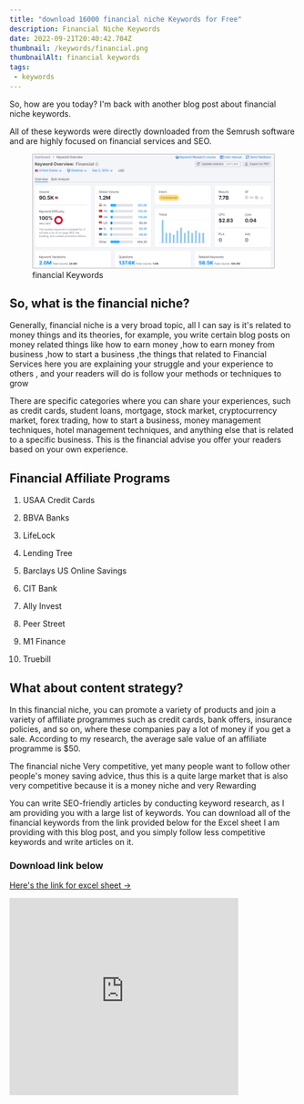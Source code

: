 ```yaml
---
title: "download 16000 financial niche Keywords for Free"
description: Financial Niche Keywords
date: 2022-09-21T20:40:42.704Z
thumbnail: /keywords/financial.png
thumbnailAlt: financial keywords
tags:
 - keywords
---
```



So, how are you today? I'm back with another blog post about financial niche keywords.

  

All of these keywords were directly downloaded from the Semrush software and are highly focused on financial services and SEO.

<figure > <img src="/images/keywords/financial.png" width="auto" height="auto" alt="golf keywords" style="border: 1px solid #BBB" /> <figcaption>financial Keywords</figcaption> </figure>
  
  
  

## So, what is the financial niche?

  

Generally, financial niche is a very broad topic, all I can say is it's related to money things and its theories, for example, you write certain blog posts on money related things like how to earn money ,how to earn money from business ,how to start a business ,the things that related to Financial Services here you are explaining your struggle and your experience to others , and your readers will do is follow your methods or techniques to grow

  

There are specific categories where you can share your experiences, such as credit cards, student loans, mortgage, stock market, cryptocurrency market, forex trading, how to start a business, money management techniques, hotel management techniques, and anything else that is related to a specific business. This is the financial advise you offer your readers based on your own experience.

  

## Financial Affiliate Programs

1.  USAA Credit Cards
    
2.  BBVA Banks
    
3.  LifeLock
    
4.  Lending Tree
    
5.  Barclays US Online Savings
    
6.  CIT Bank
    
7.  Ally Invest
    
8.  Peer Street
    
9.  M1 Finance
    
10.  Truebill
    

## What about content strategy?

In this financial niche, you can promote a variety of products and join a variety of affiliate programmes such as credit cards, bank offers, insurance policies, and so on, where these companies pay a lot of money if you get a sale. According to my research, the average sale value of an affiliate programme is $50.

The financial niche Very competitive, yet many people want to follow other people's money saving advice, thus this is a quite large market that is also very competitive because it is a money niche and very Rewarding

You can write SEO-friendly articles by conducting keyword research, as I am providing you with a large list of keywords. You can download all of the financial keywords from the link provided below for the Excel sheet I am providing with this blog post, and you simply follow less competitive keywords and write articles on it.

### Download link below

[Here's the link for excel sheet →](https://1drv.ms/x/s!AlktrXR9iw3mhT_9dzI75UkxZ3QN?e=3WE7bp)

<iframe src="https://onedrive.live.com/embed?cid=E60D8B7D74AD2D59&resid=E60D8B7D74AD2D59%21703&authkey=ACN0hFXbZpFAHFE&em=2" width="402" height="346" frameborder="0" scrolling="no"></iframe>